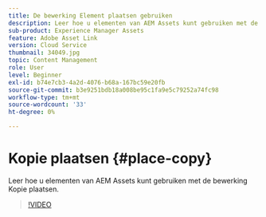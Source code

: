 ```yaml
---
title: De bewerking Element plaatsen gebruiken
description: Leer hoe u elementen van AEM Assets kunt gebruiken met de bewerking Kopie plaatsen.
sub-product: Experience Manager Assets
feature: Adobe Asset Link
version: Cloud Service
thumbnail: 34049.jpg
topic: Content Management
role: User
level: Beginner
exl-id: b74e7cb3-4a2d-4076-b68a-167bc59e20fb
source-git-commit: b3e9251bdb18a008be95c1fa9e5c79252a74fc98
workflow-type: tm+mt
source-wordcount: '33'
ht-degree: 0%

---
```


# Kopie plaatsen {#place-copy}

Leer hoe u elementen van AEM Assets kunt gebruiken met de bewerking Kopie plaatsen.

>[!VIDEO](https://video.tv.adobe.com/v/34049?quality=12&learn=on)
